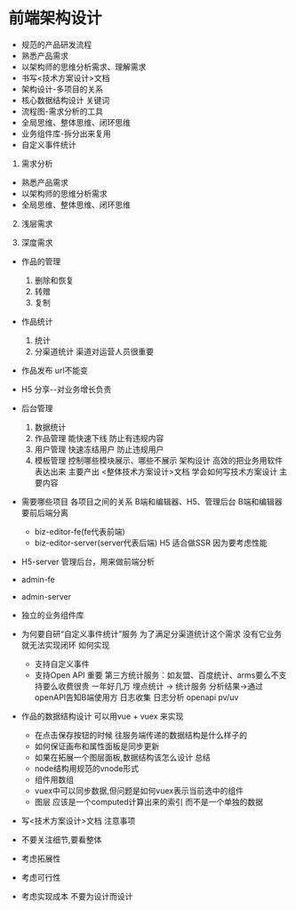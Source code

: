 # 前端架构设计
- 规范的产品研发流程
- 熟悉产品需求
- 以架构师的思维分析需求、理解需求
- 书写<技术方案设计>文档
- 架构设计-多项目的关系
- 核心数据结构设计
关键词
- 流程图-需求分析的工具
- 全局思维、整体思维、闭环思维
- 业务组件库-拆分出来复用
- 自定义事件统计
1. 需求分析
- 熟悉产品需求
- 以架构师的思维分析需求
- 全局思维、整体思维、闭环思维
2. 浅层需求

3. 深度需求
- 作品的管理
  1. 删除和恢复
  2. 转赠
  3. 复制
- 作品统计
  1. 统计
  2. 分渠道统计 渠道对运营人员很重要
- 作品发布 url不能变
- H5 分享--对业务增长负责
- 后台管理
  1. 数据统计
  2. 作品管理 能快速下线 防止有违规内容
  3. 用户管理 快速冻结用户 防止违规用户
  4. 模板管理 控制哪些模块展示、哪些不展示
架构设计
  高效的把业务用软件表达出来
主要产出
  <整体技术方案设计>文档
  学会如何写技术方案设计
主要内容
- 需要哪些项目 各项目之间的关系
B端和编辑器、H5、管理后台
B端和编辑器要前后端分离
  - biz-editor-fe(fe代表前端)
  - biz-editor-server(server代表后端)
H5 适合做SSR 因为要考虑性能
 - H5-server
管理后台，用来做前端分析
  - admin-fe
  - admin-server
- 独立的业务组件库
- 为何要自研“自定义事件统计”服务
为了满足分渠道统计这个需求 没有它业务就无法实现闭环
如何实现
  - 支持自定义事件
  - 支持Open API 重要
  第三方统计服务：如友盟、百度统计、arms要么不支持要么收费很贵 一年好几万
  埋点统计 -> 统计服务 分析结果->通过openAPI告知B端使用方
  日志收集
  日志分析
  openapi
  pv/uv

- 作品的数据结构设计
可以用vue + vuex 来实现
  - 在点击保存按钮的时候 往服务端传递的数据结构是什么样子的
  - 如何保证画布和属性面板是同步更新
  - 如果在拓展一个图层面板,数据结构该怎么设计
总结
  - node结构用规范的vnode形式
  - 组件用数组
  - vuex中可以同步数据,但问题是如何vuex表示当前选中的组件
  - 图层 应该是一个computed计算出来的索引 而不是一个单独的数据
- 写<技术方案设计>文档
注意事项
- 不要关注细节,要看整体
- 考虑拓展性
- 考虑可行性
- 考虑实现成本 不要为设计而设计


